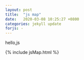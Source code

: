 ```yaml
---
layout: post
title:  "js map"
date:   2020-03-08 10:25:27 +0800
categories: jekyll update
forjs: - 
---
```


hello,js 


{% include jsMap.html %}
